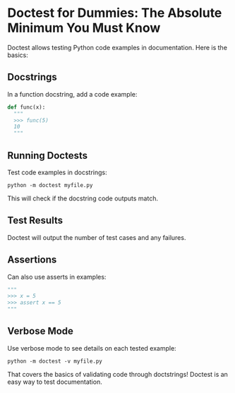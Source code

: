 # Doctest for Dummies: The Absolute Minimum You Must Know

Doctest allows testing Python code examples in documentation. Here is the basics:

## Docstrings

In a function docstring, add a code example:

```python
def func(x):
  """
  >>> func(5)
  10
  """
```

## Running Doctests

Test code examples in docstrings:

```
python -m doctest myfile.py
```

This will check if the docstring code outputs match.

## Test Results

Doctest will output the number of test cases and any failures.

## Assertions

Can also use asserts in examples:

```python
"""
>>> x = 5
>>> assert x == 5
"""
```

## Verbose Mode

Use verbose mode to see details on each tested example:

```
python -m doctest -v myfile.py
```

That covers the basics of validating code through doctstrings! Doctest is an easy way to test documentation.